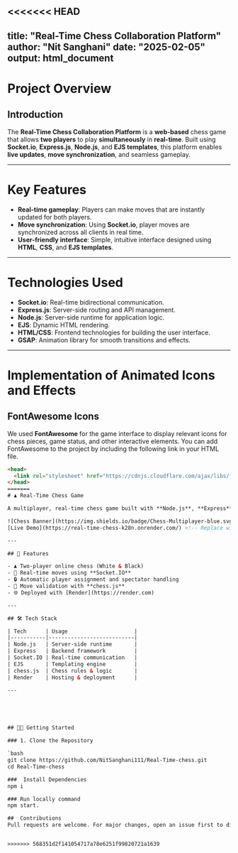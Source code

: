 <<<<<<< HEAD
---
title: "Real-Time Chess Collaboration Platform"
author: "Nit Sanghani"
date: "2025-02-05"
output: html_document
---

# Project Overview

## Introduction
The **Real-Time Chess Collaboration Platform** is a **web-based** chess game that allows **two players** to play **simultaneously** in **real-time**. Built using **Socket.io**, **Express.js**, **Node.js**, and **EJS templates**, this platform enables **live updates**, **move synchronization**, and seamless gameplay.

---

# Key Features

- **Real-time gameplay**: Players can make moves that are instantly updated for both players.  
- **Move synchronization**: Using **Socket.io**, player moves are synchronized across all clients in real time.
- **User-friendly interface**: Simple, intuitive interface designed using **HTML**, **CSS**, and **EJS templates**.

---

# Technologies Used

- **Socket.io**: Real-time bidirectional communication.
- **Express.js**: Server-side routing and API management.
- **Node.js**: Server-side runtime for application logic.
- **EJS**: Dynamic HTML rendering.
- **HTML/CSS**: Frontend technologies for building the user interface.
- **GSAP**: Animation library for smooth transitions and effects.

---

# Implementation of Animated Icons and Effects

## FontAwesome Icons
We used **FontAwesome** for the game interface to display relevant icons for chess pieces, game status, and other interactive elements. You can add FontAwesome to the project by including the following link in your HTML file.

```html
<head>
  <link rel="stylesheet" href="https://cdnjs.cloudflare.com/ajax/libs/font-awesome/5.15.4/css/all.min.css">
</head>
=======
# ♟️ Real-Time Chess Game

A multiplayer, real-time chess game built with **Node.js**, **Express**, **Socket.IO**, and **EJS**. Players can connect online and play chess against each other in real-time.

![Chess Banner](https://img.shields.io/badge/Chess-Multiplayer-blue.svg)  
[Live Demo](https://real-time-chess-k28n.onrender.com/) <!-- Replace with actual URL -->

---

## 🚀 Features

- ♟️ Two-player online chess (White & Black)
- 🔁 Real-time moves using **Socket.IO**
- 🔒 Automatic player assignment and spectator handling
- 📜 Move validation with **chess.js**
- 🌐 Deployed with [Render](https://render.com)

---

## 🛠️ Tech Stack

| Tech      | Usage                     |
|-----------|---------------------------|
| Node.js   | Server-side runtime       |
| Express   | Backend framework         |
| Socket.IO | Real-time communication   |
| EJS       | Templating engine         |
| chess.js  | Chess rules & logic       |
| Render    | Hosting & deployment      |

---





## 🧑‍💻 Getting Started

### 1. Clone the Repository

`bash
git clone https://github.com/NitSanghani111/Real-Time-chess.git
cd Real-Time-chess

###  Install Dependencies
npm i

### Run locally command
npm start.

##  Contributions
Pull requests are welcome. For major changes, open an issue first to discuss what you would like to change.


>>>>>>> 568351d2f141054717a78e6251f99820721a1639
